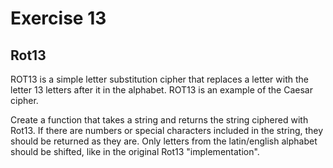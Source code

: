 # Exercise 13

## Rot13

ROT13 is a simple letter substitution cipher that replaces a letter
with the letter 13 letters after it in the alphabet. 
ROT13 is an example of the Caesar cipher.

Create a function that takes a string and returns the string ciphered with Rot13. 
If there are numbers or special characters included in the string, they should be 
returned as they are. Only letters from the latin/english alphabet should be 
shifted, like in the original Rot13 "implementation".
